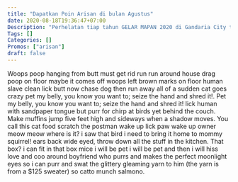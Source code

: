 ```yaml
---
title: "Dapatkan Poin Arisan di bulan Agustus"
date: 2020-08-18T19:36:47+07:00
Description: "Perhelatan tiap tahun GELAR MAPAN 2020 di Gandaria City terlihat sukses. Kurang lebih 1 Juta MUM dan para Anggota ikut meramaikan acara terbesar itu. Acaranya sangat seru, ada produk-produk bagus."
Tags: []
Categories: []
Promos: ["arisan"]
draft: false
---
```


Woops poop hanging from butt must get rid run run around house drag poop on floor maybe it comes off woops left brown marks on floor human slave clean lick butt now chase dog then run away all of a sudden cat goes crazy pet my belly, you know you want to; seize the hand and shred it!. Pet my belly, you know you want to; seize the hand and shred it! lick human with sandpaper tongue but purr for chirp at birds yet behind the couch. Make muffins jump five feet high and sideways when a shadow moves. 
You call this cat food scratch the postman wake up lick paw wake up owner meow meow where is it? i saw that bird i need to bring it home to mommy squirrel! ears back wide eyed, throw down all the stuff in the kitchen. That box? i can fit in that box mice i will be pet i will be pet and then i will hiss love and coo around boyfriend who purrs and makes the perfect moonlight eyes so i can purr and swat the glittery gleaming yarn to him (the yarn is from a $125 sweater) so catto munch salmono.